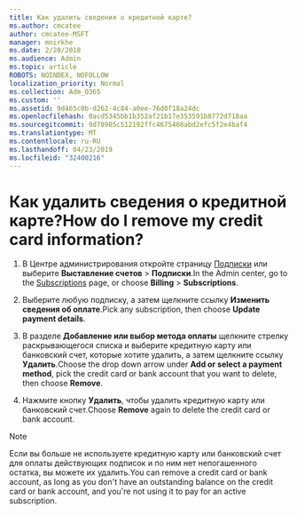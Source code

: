 ```yaml
---
title: Как удалить сведения о кредитной карте?
ms.author: cmcatee
author: cmcatee-MSFT
manager: mnirkhe
ms.date: 2/20/2018
ms.audience: Admin
ms.topic: article
ROBOTS: NOINDEX, NOFOLLOW
localization_priority: Normal
ms.collection: Adm_O365
ms.custom: ''
ms.assetid: 9d465c0b-d262-4c84-a0ee-76d0f18a24dc
ms.openlocfilehash: 0acd5345bb1b352af21b17e353591b8772d718aa
ms.sourcegitcommit: 9d78905c512192ffc4675468abd2efc5f2e4baf4
ms.translationtype: MT
ms.contentlocale: ru-RU
ms.lasthandoff: 04/23/2019
ms.locfileid: "32400216"
---
```

# <a name="how-do-i-remove-my-credit-card-information"></a><span data-ttu-id="f9aab-102">Как удалить сведения о кредитной карте?</span><span class="sxs-lookup"><span data-stu-id="f9aab-102">How do I remove my credit card information?</span></span>

1. <span data-ttu-id="f9aab-103">В Центре администрирования откройте страницу [Подписки](https://go.microsoft.com/fwlink/p/?linkid=842054) или выберите **Выставление счетов** \> **Подписки**.</span><span class="sxs-lookup"><span data-stu-id="f9aab-103">In the Admin center, go to the [Subscriptions](https://go.microsoft.com/fwlink/p/?linkid=842054) page, or choose **Billing** \> **Subscriptions**.</span></span>
    
2. <span data-ttu-id="f9aab-104">Выберите любую подписку, а затем щелкните ссылку **Изменить сведения об оплате**.</span><span class="sxs-lookup"><span data-stu-id="f9aab-104">Pick any subscription, then choose **Update payment details**.</span></span>
    
3. <span data-ttu-id="f9aab-105">В разделе **Добавление или выбор метода оплаты** щелкните стрелку раскрывающегося списка и выберите кредитную карту или банковский счет, которые хотите удалить, а затем щелкните ссылку **Удалить**.</span><span class="sxs-lookup"><span data-stu-id="f9aab-105">Choose the drop down arrow under **Add or select a payment method**, pick the credit card or bank account that you want to delete, then choose **Remove**.</span></span>
    
4. <span data-ttu-id="f9aab-106">Нажмите кнопку **Удалить**, чтобы удалить кредитную карту или банковский счет.</span><span class="sxs-lookup"><span data-stu-id="f9aab-106">Choose **Remove** again to delete the credit card or bank account.</span></span> 
    
> [!NOTE]
> <span data-ttu-id="f9aab-107">Если вы больше не используете кредитную карту или банковский счет для оплаты действующих подписок и по ним нет непогашенного остатка, вы можете их удалить.</span><span class="sxs-lookup"><span data-stu-id="f9aab-107">You can remove a credit card or bank account, as long as you don't have an outstanding balance on the credit card or bank account, and you're not using it to pay for an active subscription.</span></span> 
  


